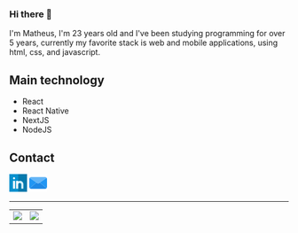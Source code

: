 ### Hi there 👋
I'm Matheus, I'm 23 years old and I've been studying programming for over 5 years, currently my favorite stack is web and mobile applications, using html, css, and javascript.

## Main technology
- React
- React Native
- NextJS
- NodeJS

## Contact
<contact>
<a href="https://www.linkedin.com/in/matheus-p-agostinho/" target="_blank"><img alt="Linkedin" src="/images/linkedin.png" title="Linkedin"></a>
<a href="mat.matheus_pa@hotmail.com" target="_blank"><img alt="Email" src="/images/email.png" title="Email"></a>
</contact>

 ---
<center>
<table>
  <td>
    <img src="https://github-readme-stats.vercel.app/api?username=themath123&theme=dark&show_icons=true">   
  </td>
  <td>
    <img src="https://github-readme-stats.vercel.app/api/top-langs/?username=anuraghazra&theme=dark&layout=compact&exclude_repo=exerciciosemc&langs_count=10">
  </td>
</table>
</center>
